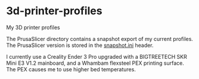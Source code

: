 # 3d-printer-profiles
My 3D printer profiles

The PrusaSlicer directory contains a snapshot export of my current profiles.
The PrusaSlicer version is stored in the [snapshot.ini](https://github.com/jhillyerd/3d-printer-profiles/blob/master/PrusaSlicer/snapshot.ini) header.

I currently use a Creality Ender 3 Pro upgraded with a BIGTREETECH SKR Mini E3
V1.2 mainboard, and a Whambam flexsteel PEX printing surface.  The PEX causes me to use higher
bed temperatures.
